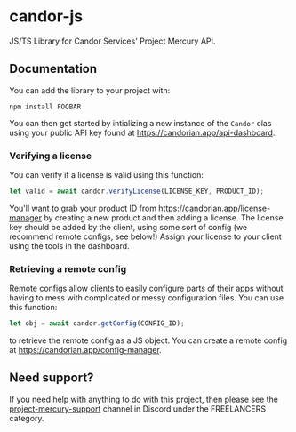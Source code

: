 # candor-js
JS/TS Library for Candor Services' Project Mercury API.

## Documentation
You can add the library to your project with:
```
npm install FOOBAR
```
You can then get started by intializing a new instance of the `Candor` clas using your public API key found at https://candorian.app/api-dashboard.

### Verifying a license
You can verify if a license is valid using this function:
```js
let valid = await candor.verifyLicense(LICENSE_KEY, PRODUCT_ID);
```

You'll want to grab your product ID from https://candorian.app/license-manager by creating a new product and then adding a license. The license key should be added by the client, using some sort of config (we recommend remote configs, see below!) Assign your license to your client using the tools in the dashboard.

### Retrieving a remote config
Remote configs allow clients to easily configure parts of their apps without having to mess with complicated or messy configuration files. You can use this function:
```js
let obj = await candor.getConfig(CONFIG_ID);
```
to retrieve the remote config as a JS object. You can create a remote config at https://candorian.app/config-manager.

## Need support?
If you need help with anything to do with this project, then please see the [project-mercury-support](https://canary.discord.com/channels/650773903236399134/1146431646418079744) channel in Discord under the FREELANCERS category.
